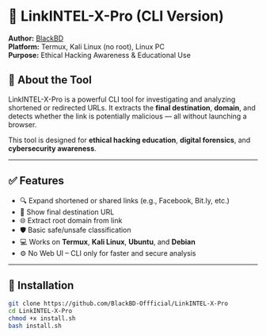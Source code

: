 # 🔗 LinkINTEL-X-Pro (CLI Version)

**Author:** [BlackBD](https://github.com/BlackBD-Offficial)  
**Platform:** Termux, Kali Linux (no root), Linux PC  
**Purpose:** Ethical Hacking Awareness & Educational Use

## 📌 About the Tool

LinkINTEL-X-Pro is a powerful CLI tool for investigating and analyzing shortened or redirected URLs. It extracts the **final destination**, **domain**, and detects whether the link is potentially malicious — all without launching a browser.

This tool is designed for **ethical hacking education**, **digital forensics**, and **cybersecurity awareness**.

---

## ✅ Features

- 🔍 Expand shortened or shared links (e.g., Facebook, Bit.ly, etc.)
- 🧭 Show final destination URL
- 🌐 Extract root domain from link
- 🛡️ Basic safe/unsafe classification
- 💻 Works on **Termux**, **Kali Linux**, **Ubuntu**, and **Debian**
- ⚙️ No Web UI – CLI only for faster and secure analysis

---

## 🚀 Installation

```bash
git clone https://github.com/BlackBD-Offficial/LinkINTEL-X-Pro
cd LinkINTEL-X-Pro
chmod +x install.sh
bash install.sh
